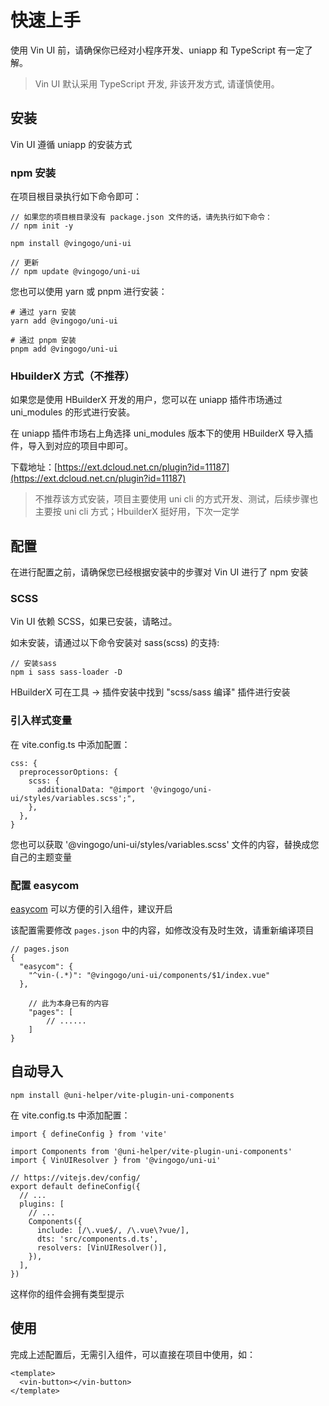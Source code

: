 # 快速上手

使用 Vin UI 前，请确保你已经对小程序开发、uniapp 和 TypeScript 有一定了解。

> Vin UI 默认采用 TypeScript 开发, 非该开发方式, 请谨慎使用。

## 安装

Vin UI 遵循 uniapp 的安装方式

### npm 安装

在项目根目录执行如下命令即可：

```
// 如果您的项目根目录没有 package.json 文件的话，请先执行如下命令：
// npm init -y

npm install @vingogo/uni-ui

// 更新
// npm update @vingogo/uni-ui
```

您也可以使用 yarn 或 pnpm 进行安装：

```
# 通过 yarn 安装
yarn add @vingogo/uni-ui

# 通过 pnpm 安装
pnpm add @vingogo/uni-ui
```

### HbuilderX 方式（不推荐）

如果您是使用 HBuilderX 开发的用户，您可以在 uniapp 插件市场通过 uni_modules 的形式进行安装。

在 uniapp 插件市场右上角选择 uni_modules 版本下的使用 HBuilderX 导入插件，导入到对应的项目中即可。

下载地址：[https://ext.dcloud.net.cn/plugin?id=11187](https://ext.dcloud.net.cn/plugin?id=11187)

> 不推荐该方式安装，项目主要使用 uni cli 的方式开发、测试，后续步骤也主要按 uni cli 方式；HbuilderX 挺好用，下次一定学

## 配置

在进行配置之前，请确保您已经根据安装中的步骤对 Vin UI 进行了 npm 安装

### SCSS

Vin UI 依赖 SCSS，如果已安装，请略过。

如未安装，请通过以下命令安装对 sass(scss) 的支持:

```
// 安装sass
npm i sass sass-loader -D
```

HBuilderX 可在工具 -> 插件安装中找到 "scss/sass 编译" 插件进行安装

### 引入样式变量

在 vite.config.ts 中添加配置：

```
css: {
  preprocessorOptions: {
    scss: {
      additionalData: "@import '@vingogo/uni-ui/styles/variables.scss';",
    },
  },
}
```

您也可以获取 '@vingogo/uni-ui/styles/variables.scss' 文件的内容，替换成您自己的主题变量

### 配置 easycom

[easycom](https://uniapp.dcloud.net.cn/collocation/pages.html#easycom) 可以方便的引入组件，建议开启

该配置需要修改 `pages.json` 中的内容，如修改没有及时生效，请重新编译项目

```
// pages.json
{
  "easycom": {
    "^vin-(.*)": "@vingogo/uni-ui/components/$1/index.vue"
  },

	// 此为本身已有的内容
	"pages": [
		// ......
	]
}
```

## 自动导入

```
npm install @uni-helper/vite-plugin-uni-components
```
在 vite.config.ts 中添加配置：
```
import { defineConfig } from 'vite'

import Components from '@uni-helper/vite-plugin-uni-components'
import { VinUIResolver } from '@vingogo/uni-ui'

// https://vitejs.dev/config/
export default defineConfig({
  // ...
  plugins: [
    // ...
    Components({
      include: [/\.vue$/, /\.vue\?vue/],
      dts: 'src/components.d.ts',
      resolvers: [VinUIResolver()],
    }),
  ],
})
```
这样你的组件会拥有类型提示
## 使用

完成上述配置后，无需引入组件，可以直接在项目中使用，如：

```
<template>
  <vin-button></vin-button>
</template>
```
